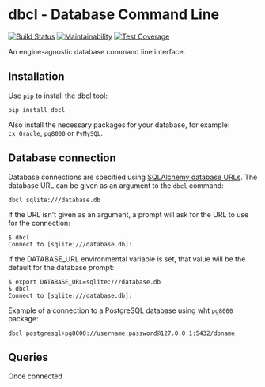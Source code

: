 # dbcl - Database Command Line
[![Build Status](https://travis-ci.org/ksofa2/dbcl.svg?branch=master)](https://travis-ci.org/ksofa2/dbcl)
[![Maintainability](https://api.codeclimate.com/v1/badges/e4663675580964433469/maintainability)](https://codeclimate.com/github/ksofa2/dbcl/maintainability)
[![Test Coverage](https://api.codeclimate.com/v1/badges/e4663675580964433469/test_coverage)](https://codeclimate.com/github/ksofa2/dbcl/test_coverage)


An engine-agnostic database command line interface.


## Installation

Use `pip` to install the dbcl tool:

```
pip install dbcl
```

Also install the necessary packages for your database, for example: `cx_Oracle`, `pg8000` or `PyMySQL`.


## Database connection

Database connections are specified using [SQLAlchemy database URLs](http://docs.sqlalchemy.org/en/latest/core/engines.html#database-urls). The database URL can be given as an argument to the `dbcl` command:

```
dbcl sqlite:///database.db
```

If the URL isn't given as an argument, a prompt will ask for the URL to use for the connection:

```
$ dbcl
Connect to [sqlite:///database.db]:
```

If the DATABASE_URL environmental variable is set, that value will be the default for the database prompt:

```
$ export DATABASE_URL=sqlite:///database.db
$ dbcl
Connect to [sqlite:///database.db]:
```

Example of a connection to a PostgreSQL database using wht `pg8000` package:

```
dbcl postgresql+pg8000://username:password@127.0.0.1:5432/dbname
```


## Queries

Once connected
